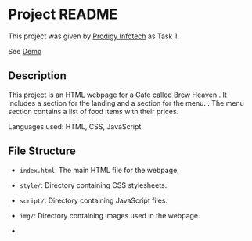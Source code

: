 # Project README

This project was given by [Prodigy Infotech](https://prodigyinfotech.dev/) as Task 1.

See [Demo](https://thrishanatarajan7.neocities.org/PRODIGY_WD_01/)

## Description

This project is an HTML webpage for a Cafe called Brew Heaven . It includes a section for the landing and a section for the menu.
. The menu section contains a list of food items with their prices.

Languages used: HTML, CSS, JavaScript

## File Structure

- `index.html`: The main HTML file for the webpage.
- `style/`: Directory containing CSS stylesheets.
- `script/`: Directory containing JavaScript files.
- `img/`: Directory containing images used in the webpage.

- 
